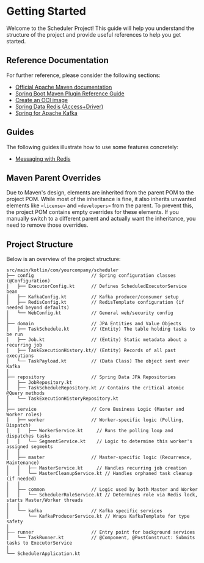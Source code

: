 # Getting Started

Welcome to the Scheduler Project! This guide will help you understand the structure of the project and provide useful references to help you get started.

## Reference Documentation

For further reference, please consider the following sections:

- [Official Apache Maven documentation](https://maven.apache.org/guides/index.html)
- [Spring Boot Maven Plugin Reference Guide](https://docs.spring.io/spring-boot/3.5.6/maven-plugin)
- [Create an OCI image](https://docs.spring.io/spring-boot/3.5.6/maven-plugin/build-image.html)
- [Spring Data Redis (Access+Driver)](https://docs.spring.io/spring-boot/3.5.6/reference/data/nosql.html#data.nosql.redis)
- [Spring for Apache Kafka](https://docs.spring.io/spring-boot/3.5.6/reference/messaging/kafka.html)

## Guides

The following guides illustrate how to use some features concretely:

- [Messaging with Redis](https://spring.io/guides/gs/messaging-redis/)

## Maven Parent Overrides

Due to Maven's design, elements are inherited from the parent POM to the project POM. While most of the inheritance is fine, it also inherits unwanted elements like `<license>` and `<developers>` from the parent. To prevent this, the project POM contains empty overrides for these elements. If you manually switch to a different parent and actually want the inheritance, you need to remove those overrides.

## Project Structure

Below is an overview of the project structure:

```
src/main/kotlin/com/yourcompany/scheduler
├── config                     // Spring configuration classes (@Configuration)
│   ├── ExecutorConfig.kt      // Defines ScheduledExecutorService bean
│   ├── KafkaConfig.kt         // Kafka producer/consumer setup
│   ├── RedisConfig.kt         // RedisTemplate configuration (if needed beyond defaults)
│   └── WebConfig.kt           // General web/security config
│
├── domain                     // JPA Entities and Value Objects
│   ├── TaskSchedule.kt        // (Entity) The table holding tasks to be run
│   ├── Job.kt                 // (Entity) Static metadata about a recurring job
│   ├── TaskExecutionHistory.kt// (Entity) Records of all past executions
│   └── TaskPayload.kt         // (Data Class) The object sent over Kafka
│
├── repository                 // Spring Data JPA Repositories
│   ├── JobRepository.kt
│   ├── TaskScheduleRepository.kt // Contains the critical atomic @Query methods
│   └── TaskExecutionHistoryRepository.kt
│
├── service                    // Core Business Logic (Master and Worker roles)
│   ├── worker                 // Worker-specific logic (Polling, Dispatch)
│   │   ├── WorkerService.kt     // Runs the polling loop and dispatches tasks
│   │   └── SegmentService.kt    // Logic to determine this worker's assigned segments
│   │
│   ├── master                 // Master-specific logic (Recurrence, Maintenance)
│   │   ├── MasterService.kt     // Handles recurring job creation
│   │   └── MasterCleanupService.kt // Handles orphaned task cleanup (if needed)
│   │
│   ├── common                 // Logic used by both Master and Worker
│   │   └── SchedulerRoleService.kt // Determines role via Redis lock, starts Master/Worker threads
│   │
│   └── kafka                  // Kafka specific services
│       └── KafkaProducerService.kt // Wraps KafkaTemplate for type safety
│
├── runner                     // Entry point for background services
│   └── TaskRunner.kt          // @Component, @PostConstruct: Submits tasks to ExecutorService
│
└── SchedulerApplication.kt

```